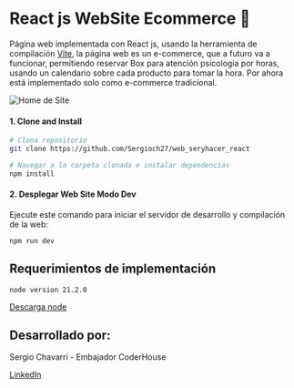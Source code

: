 # React js WebSite Ecommerce 🚀

Página web implementada con React js, usando la herramienta de compilación [Vite](https://vitejs.dev/), la página web es un e-commerce, que a futuro va a funcionar, permitiendo reservar Box para atención psicología por horas, usando un calendario sobre cada producto para tomar la hora. Por ahora está implementado solo como e-commerce tradicional.

![Home de Site](https://i.imgur.com/HieauBI.png)

#### 1. Clone and Install

```bash
# Clona repositorio
git clone https://github.com/Sergioch27/web_seryhacer_react

# Navegar a la carpeta clonada e instalar dependencias
npm install

```

#### 2. Desplegar Web Site Modo Dev 

Ejecute este comando para iniciar el servidor de desarrollo y compilación de la web:
```
npm run dev
```
## Requerimientos de implementación
```
node version 21.2.0
```
[Descarga node](https://nodejs.org/en)

## Desarrollado por:

Sergio Chavarri - Embajador CoderHouse

[LinkedIn](https://www.linkedin.com/in/sergio-a-chavarri-cabello-26b639104/)
